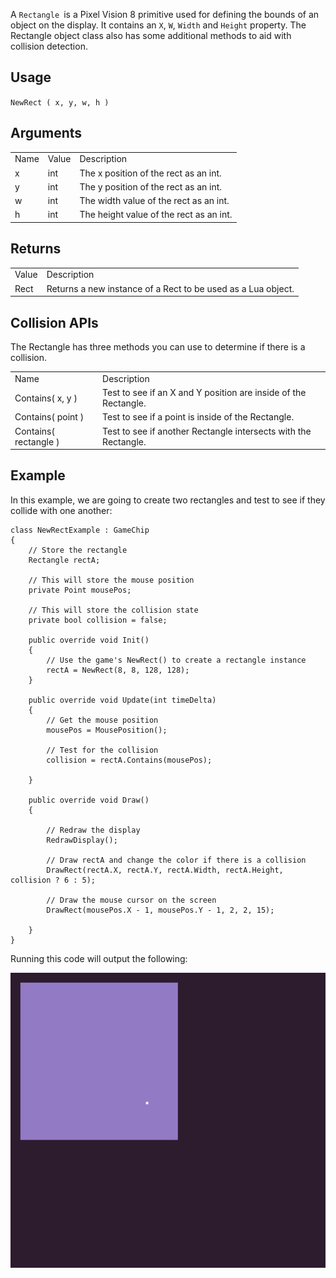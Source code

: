A `Rectangle `is a Pixel Vision 8 primitive used for defining the bounds of an object on the display. It contains an `X`, `W`, `Width` and `Height` property. The Rectangle object class also has some additional methods to aid with collision detection.

## Usage

`NewRect ( x, y, w, h )`

## Arguments

<table>
  <tr>
    <td>Name</td>
    <td>Value</td>
    <td>Description</td>
  </tr>
  <tr>
    <td>x</td>
    <td>int</td>
    <td>The x position of the rect as an int.</td>
  </tr>
  <tr>
    <td>y</td>
    <td>int</td>
    <td>The y position of the rect as an int.</td>
  </tr>
  <tr>
    <td>w</td>
    <td>int</td>
    <td>The width value of the rect as an int.</td>
  </tr>
  <tr>
    <td>h</td>
    <td>int</td>
    <td>The height value of the rect as an int.</td>
  </tr>
</table>


## Returns

<table>
  <tr>
    <td>Value</td>
    <td>Description</td>
  </tr>
  <tr>
    <td>Rect</td>
    <td>Returns a new instance of a Rect to be used as a Lua object.</td>
  </tr>
</table>


## Collision APIs

The Rectangle has three methods you can use to determine if there is a collision.

<table>
  <tr>
    <td>Name</td>
    <td>Description</td>
  </tr>
  <tr>
    <td>Contains( x, y )</td>
    <td>Test to see if an X and Y position are inside of the Rectangle.</td>
  </tr>
  <tr>
    <td>Contains( point )</td>
    <td>Test to see if a point is inside of the Rectangle.</td>
  </tr>
  <tr>
    <td>Contains( rectangle )</td>
    <td>Test to see if another Rectangle intersects with the Rectangle.</td>
  </tr>
</table>


## Example

In this example, we are going to create two rectangles and test to see if they collide with one another:

    class NewRectExample : GameChip
    {
        // Store the rectangle
        Rectangle rectA;

        // This will store the mouse position
        private Point mousePos;

        // This will store the collision state
        private bool collision = false;

        public override void Init()
        {
            // Use the game's NewRect() to create a rectangle instance
            rectA = NewRect(8, 8, 128, 128);
        }

        public override void Update(int timeDelta)
        {
            // Get the mouse position
            mousePos = MousePosition();

            // Test for the collision
            collision = rectA.Contains(mousePos);

        }

        public override void Draw()
        {

            // Redraw the display
            RedrawDisplay();

            // Draw rectA and change the color if there is a collision
            DrawRect(rectA.X, rectA.Y, rectA.Width, rectA.Height, collision ? 6 : 5);

            // Draw the mouse cursor on the screen
            DrawRect(mousePos.X - 1, mousePos.Y - 1, 2, 2, 15);

        }
    }


Running this code will output the following:

<p style="text-align:center"><img src="images/NewRectOutput_image_0.png" /></p>


